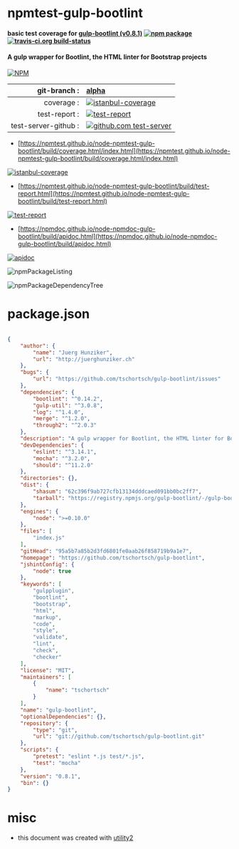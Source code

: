 # npmtest-gulp-bootlint

#### basic test coverage for  [gulp-bootlint (v0.8.1)](https://github.com/tschortsch/gulp-bootlint)  [![npm package](https://img.shields.io/npm/v/npmtest-gulp-bootlint.svg?style=flat-square)](https://www.npmjs.org/package/npmtest-gulp-bootlint) [![travis-ci.org build-status](https://api.travis-ci.org/npmtest/node-npmtest-gulp-bootlint.svg)](https://travis-ci.org/npmtest/node-npmtest-gulp-bootlint)

#### A gulp wrapper for Bootlint, the HTML linter for Bootstrap projects

[![NPM](https://nodei.co/npm/gulp-bootlint.png?downloads=true&downloadRank=true&stars=true)](https://www.npmjs.com/package/gulp-bootlint)

| git-branch : | [alpha](https://github.com/npmtest/node-npmtest-gulp-bootlint/tree/alpha)|
|--:|:--|
| coverage : | [![istanbul-coverage](https://npmtest.github.io/node-npmtest-gulp-bootlint/build/coverage.badge.svg)](https://npmtest.github.io/node-npmtest-gulp-bootlint/build/coverage.html/index.html)|
| test-report : | [![test-report](https://npmtest.github.io/node-npmtest-gulp-bootlint/build/test-report.badge.svg)](https://npmtest.github.io/node-npmtest-gulp-bootlint/build/test-report.html)|
| test-server-github : | [![github.com test-server](https://npmtest.github.io/node-npmtest-gulp-bootlint/GitHub-Mark-32px.png)](https://npmtest.github.io/node-npmtest-gulp-bootlint/build/app/index.html) | | build-artifacts : | [![build-artifacts](https://npmtest.github.io/node-npmtest-gulp-bootlint/glyphicons_144_folder_open.png)](https://github.com/npmtest/node-npmtest-gulp-bootlint/tree/gh-pages/build)|

- [https://npmtest.github.io/node-npmtest-gulp-bootlint/build/coverage.html/index.html](https://npmtest.github.io/node-npmtest-gulp-bootlint/build/coverage.html/index.html)

[![istanbul-coverage](https://npmtest.github.io/node-npmtest-gulp-bootlint/build/screenCapture.buildCi.browser.%252Ftmp%252Fbuild%252Fcoverage.lib.html.png)](https://npmtest.github.io/node-npmtest-gulp-bootlint/build/coverage.html/index.html)

- [https://npmtest.github.io/node-npmtest-gulp-bootlint/build/test-report.html](https://npmtest.github.io/node-npmtest-gulp-bootlint/build/test-report.html)

[![test-report](https://npmtest.github.io/node-npmtest-gulp-bootlint/build/screenCapture.buildCi.browser.%252Ftmp%252Fbuild%252Ftest-report.html.png)](https://npmtest.github.io/node-npmtest-gulp-bootlint/build/test-report.html)

- [https://npmdoc.github.io/node-npmdoc-gulp-bootlint/build/apidoc.html](https://npmdoc.github.io/node-npmdoc-gulp-bootlint/build/apidoc.html)

[![apidoc](https://npmdoc.github.io/node-npmdoc-gulp-bootlint/build/screenCapture.buildCi.browser.%252Ftmp%252Fbuild%252Fapidoc.html.png)](https://npmdoc.github.io/node-npmdoc-gulp-bootlint/build/apidoc.html)

![npmPackageListing](https://npmtest.github.io/node-npmtest-gulp-bootlint/build/screenCapture.npmPackageListing.svg)

![npmPackageDependencyTree](https://npmtest.github.io/node-npmtest-gulp-bootlint/build/screenCapture.npmPackageDependencyTree.svg)



# package.json

```json

{
    "author": {
        "name": "Juerg Hunziker",
        "url": "http://juerghunziker.ch"
    },
    "bugs": {
        "url": "https://github.com/tschortsch/gulp-bootlint/issues"
    },
    "dependencies": {
        "bootlint": "^0.14.2",
        "gulp-util": "^3.0.8",
        "log": "^1.4.0",
        "merge": "^1.2.0",
        "through2": "^2.0.3"
    },
    "description": "A gulp wrapper for Bootlint, the HTML linter for Bootstrap projects",
    "devDependencies": {
        "eslint": "^3.14.1",
        "mocha": "^3.2.0",
        "should": "^11.2.0"
    },
    "directories": {},
    "dist": {
        "shasum": "62c396f9ab727cfb13134dddcaed091bb0bc2ff7",
        "tarball": "https://registry.npmjs.org/gulp-bootlint/-/gulp-bootlint-0.8.1.tgz"
    },
    "engines": {
        "node": ">=0.10.0"
    },
    "files": [
        "index.js"
    ],
    "gitHead": "95a5b7a85b2d3fd6801fe0aab26f858719b9a1e7",
    "homepage": "https://github.com/tschortsch/gulp-bootlint",
    "jshintConfig": {
        "node": true
    },
    "keywords": [
        "gulpplugin",
        "bootlint",
        "bootstrap",
        "html",
        "markup",
        "code",
        "style",
        "validate",
        "lint",
        "check",
        "checker"
    ],
    "license": "MIT",
    "maintainers": [
        {
            "name": "tschortsch"
        }
    ],
    "name": "gulp-bootlint",
    "optionalDependencies": {},
    "repository": {
        "type": "git",
        "url": "git://github.com/tschortsch/gulp-bootlint.git"
    },
    "scripts": {
        "pretest": "eslint *.js test/*.js",
        "test": "mocha"
    },
    "version": "0.8.1",
    "bin": {}
}
```



# misc
- this document was created with [utility2](https://github.com/kaizhu256/node-utility2)
